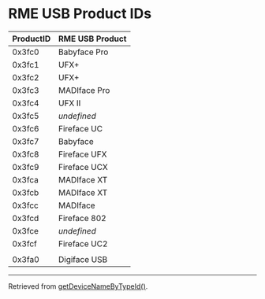 
# RME USB Product IDs

| ProductID | RME USB Product |
| --------- | --------------- |
| 0x3fc0    | Babyface Pro    |
| 0x3fc1    | UFX+            |
| 0x3fc2    | UFX+            |
| 0x3fc3    | MADIface Pro    |
| 0x3fc4    | UFX II          |
| 0x3fc5    | *undefined*     |
| 0x3fc6    | Fireface UC     |
| 0x3fc7    | Babyface        |
| 0x3fc8    | Fireface UFX    |
| 0x3fc9    | Fireface UCX    |
| 0x3fca    | MADIface XT     |
| 0x3fcb    | MADIface XT     |
| 0x3fcc    | MADIface        |
| 0x3fcd    | Fireface 802    |
| 0x3fce    | *undefined*     |
| 0x3fcf    | Fireface UC2    |
|           |                 |
| 0x3fa0    | Digiface USB    |
---
Retrieved from [getDeviceNameByTypeId()](./asm/FirefaceUSBSettings/getDeviceNameByTypeId.c).
